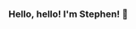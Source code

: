 ### Hello, hello! I'm Stephen! 👋

<!--
**wynnstephen/wynnstephen** is a ✨ _special_ ✨ repository because its `README.md` (this file) appears on your GitHub profile.

Here are some ideas to get you started:

- 🔭 I’m currently working on a blog application
- 🌱 I’m currently learning SPRING framework
- 👯 I’m looking to collaborate on other software developers and recruiters
- 💬 Ask me about my two beautiful German Shepherds
- 📫 How to reach me: stephen.h.nguyen.19@gmail.com
- ⚡ Fun fact: I am an Eagle Scout.
-->
